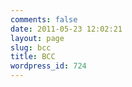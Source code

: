 ```yaml
---
comments: false
date: 2011-05-23 12:02:21
layout: page
slug: bcc
title: BCC
wordpress_id: 724
---
```


